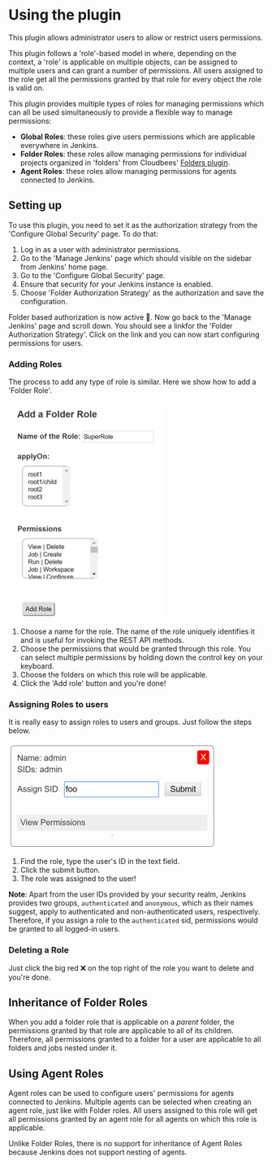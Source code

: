 # Using the plugin

This plugin allows administrator users to allow or restrict users permissions.

This plugin follows a 'role'-based model in where, depending on the context,
a 'role' is applicable on multiple objects, can be assigned to multiple
users and can grant a number of permissions. All users assigned to the role
get all the permissions granted by that role for every object the role is
valid on.

This plugin provides multiple types of roles for managing permissions which
can all be used simultaneously to provide a flexible way to manage permissions:

* **Global Roles**: these roles give users permissions which are applicable
 everywhere in Jenkins.
* **Folder Roles**: these roles allow managing permissions for individual
 projects organized in 'folders' from Cloudbees'
 [Folders plugin](https://plugins.jenkins.io/cloudbees-folder).
* **Agent Roles**: these roles allow managing permissions for agents connected
 to Jenkins.

## Setting up

To use this plugin, you need to set it as the authorization strategy from the
'Configure Global Security' page. To do that:

1. Log in as a user with administrator permissions.
2. Go to the 'Manage Jenkins' page which should visible on the sidebar from
Jenkins' home page.
3. Go to the 'Configure Global Security' page.
4. Ensure that security for your Jenkins instance is enabled.
5. Choose 'Folder Authorization Strategy' as the authorization and save the
configuration.

Folder based authorization is now active 🎉. Now go back to the 'Manage
Jenkins' page and scroll down. You should see a linkfor the 'Folder
Authorization Strategy'. Click on the link and you can now
start configuring permissions for users.

### Adding Roles

The process to add any type of role is similar. Here we show how to add a
'Folder Role'.

![Adding a folder role](/docs/images/add-folder-role.png)

1. Choose a name for the role. The name of the role uniquely identifies it and
is useful for invoking the REST API methods.
2. Choose the permissions that would be granted through this role. You can
select multiple permissions by holding down the control key on your keyboard.
3. Choose the folders on which this role will be applicable.
4. Click the 'Add role' button and you're done!

### Assigning Roles to users

It is really easy to assign roles to users and groups. Just follow the steps
below.

![Assigning a role](/docs/images/assign-role.png)

1. Find the role, type the user's ID in the text field.
2. Click the submit button.
3. The role was assigned to the user!

**Note**: Apart from the user IDs provided by your security realm, Jenkins
provides two groups, `authenticated` and `anonymous`, which as their names
suggest, apply to authenticated and non-authenticated users, respectively.
Therefore, if you assign a role to the `authenticated` sid, permissions would
be granted to all logged-in users.

### Deleting a Role

Just click the big red ❌ on the top right of the role you want to delete and
you're done.

## Inheritance of Folder Roles

When you add a folder role that is applicable on a *parent* folder, the
permissions granted by that role are applicable to all of its children.
Therefore, all permissions granted to a folder for a user are applicable to
all folders and jobs nested under it.

## Using Agent Roles

Agent roles can be used to configure users' permissions for agents connected
to Jenkins. Multiple agents can be selected when creating an agent role, just
like with Folder roles. All users assigned to this role will get all
permissions granted by an agent role for all agents on which this role is
applicable.

Unlike Folder Roles, there is no support for inheritance of Agent Roles
because Jenkins does not support nesting of agents.
